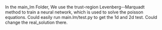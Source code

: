 In the main_lm Folder, We use the trust-region Levenberg--Marquadt method to train a neural network, which is used to solve the poisson equations.
Could easily run main.lm/test.py to get the 1d and 2d test. Could change the real_solution there.
